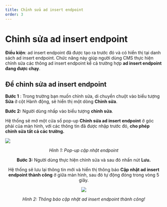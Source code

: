 ```yaml
---
title: Chỉnh sửa ad insert endpoint
order: 3
---
```


# Chỉnh sửa ad insert endpoint

**Điều kiện**: ad insert endpoint đã được tạo ra trước đó và có hiển thị tại danh sách ad insert endpoint.
Chức năng này giúp người dùng CMS thực hiện chỉnh sửa các thông ad insert endpoint kể cả trường hợp **ad insert endpoint đang được chạy**.

## Để chỉnh sửa ad insert endpoint

**Bước 1** :
Trong trường bạn muốn chỉnh sửa, di chuyển chuột vào biểu tượng **Sửa** ở cột Hành động, sẽ hiển thị một dòng **Chỉnh sửa**.

**Bước 2:** Người dùng nhấp vào biểu tượng **chỉnh sửa**.

Hệ thống sẽ mở một cửa sổ pop-up **Chỉnh sửa ad insert endpoint**  ở góc phải của màn hình, với các thông tin đã được nhập trước đó, **cho phép chỉnh sửa tất cả các trường.**

![](/images/dai/pop-up-update-endpoint.png)

  <center>

_Hình 1: Pop-up cập nhật endpoint_

  

**Bước 3:** Người dùng thực hiện chỉnh sửa và sau đó nhấn nút **Lưu.**

Hệ thống sẽ lưu lại thông tin mới và hiển thị thông báo **Cập nhật ad insert endpoint thành công** ở giữa màn hình, sau đó tự động đóng trong vòng 5 giây.

 <center>

![](/images/dai/success-update.png)

_Hình 2: Thông báo cập nhật ad insert endpoint thành công!_

</center>
